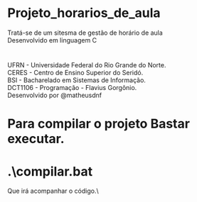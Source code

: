 # Projeto_horarios_de_aula
Tratá-se de um sitesma de gestão de horário de aula\
Desenvolvido em linguagem C
#
UFRN - Universidade Federal do Rio Grande do Norte.\
CERES - Centro de Ensino Superior do Seridó.\
BSI - Bacharelado em Sistemas de Informação.\
DCT1106 - Programação - Flavius Gorgônio.\
Desenvolvido por @matheusdnf

# Para compilar o projeto Bastar executar.
# .\compilar.bat

Que irá acompanhar o código.\

<!--gcc *.c -o projeto -Wall-->

<!--//break (nome da função)
next-próxima linha-->
